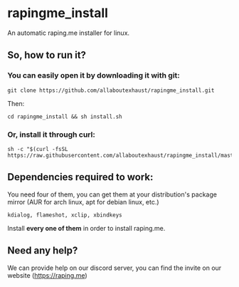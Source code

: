 # rapingme_install
An automatic raping.me installer for linux.


## So, how to run it?

### You can easily open it by downloading it with git:

```
git clone https://github.com/allaboutexhaust/rapingme_install.git
```
Then:

```
cd rapingme_install && sh install.sh
```

### Or, install it through curl:

```
sh -c "$(curl -fsSL https://raw.githubusercontent.com/allaboutexhaust/rapingme_install/master/install.sh)"
```

## Dependencies required to work:

You need four of them, you can get them at your distribution's package mirror (AUR for arch linux, apt for debian linux, etc.)

```
kdialog, flameshot, xclip, xbindkeys
```

Install **every one of them** in order to install raping.me.

## Need any help?

We can provide help on our discord server, you can find the invite on our website (https://raping.me)
